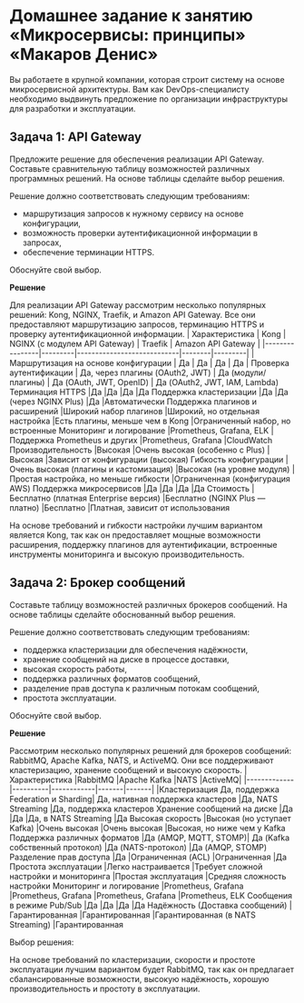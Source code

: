 # Домашнее задание к занятию «Микросервисы: принципы» «Макаров Денис»

Вы работаете в крупной компании, которая строит систему на основе микросервисной архитектуры.
Вам как DevOps-специалисту необходимо выдвинуть предложение по организации инфраструктуры для разработки и эксплуатации.

## Задача 1: API Gateway 

Предложите решение для обеспечения реализации API Gateway. Составьте сравнительную таблицу возможностей различных программных решений. На основе таблицы сделайте выбор решения.

Решение должно соответствовать следующим требованиям:
- маршрутизация запросов к нужному сервису на основе конфигурации,
- возможность проверки аутентификационной информации в запросах,
- обеспечение терминации HTTPS.

Обоснуйте свой выбор.

**Решение**

Для реализации API Gateway рассмотрим несколько популярных решений: Kong, NGINX, Traefik, и Amazon API Gateway. Все они предоставляют маршрутизацию запросов, терминацию HTTPS и проверку аутентификационной информации.
| Характеристика |	Kong	| NGINX (с модулем API Gateway)	| Traefik |	Amazon API Gateway |
|----------------|---------|----------------------------|--------|---------|
|Маршрутизация на основе конфигурации	| Да	| Да	| Да	| Да |
Проверка аутентификации	| Да, через плагины (OAuth2, JWT)	| Да (модули/плагины) |	Да (OAuth, JWT, OpenID) |	Да (OAuth2, JWT, IAM, Lambda)
Терминация HTTPS	|Да	|Да	|Да	|Да
Поддержка кластеризации	|Да	|Да (через NGINX Plus)	|Да	|Автоматически
Поддержка плагинов и расширений	|Широкий набор плагинов	|Широкий, но отдельная настройка	|Есть плагины, меньше чем в Kong	|Ограниченный набор, но встроенные
Мониторинг и логирование	|Prometheus, Grafana, ELK	|Поддержка Prometheus и других	|Prometheus, Grafana	|CloudWatch
Производительность	|Высокая	|Очень высокая (особенно с Plus)	|Высокая	|Зависит от конфигурации (высокая)
Гибкость конфигурации	|Очень высокая (плагины и кастомизация)	|Высокая (на уровне модуля)	|Простая настройка, но меньше гибкости	|Ограниченная (конфигурация AWS)
Поддержка микросервисов	|Да	|Да	|Да	|Да
Стоимость	|Бесплатно (платная Enterprise версия)	|Бесплатно (NGINX Plus — платно)	|Бесплатно	|Платная, зависит от использования

На основе требований и гибкости настройки лучшим вариантом является Kong, так как он предоставляет мощные возможности расширения, поддержку плагинов для аутентификации, встроенные инструменты мониторинга и высокую производительность.


## Задача 2: Брокер сообщений

Составьте таблицу возможностей различных брокеров сообщений. На основе таблицы сделайте обоснованный выбор решения.

Решение должно соответствовать следующим требованиям:
- поддержка кластеризации для обеспечения надёжности,
- хранение сообщений на диске в процессе доставки,
- высокая скорость работы,
- поддержка различных форматов сообщений,
- разделение прав доступа к различным потокам сообщений,
- простота эксплуатации.

Обоснуйте свой выбор.

**Решение**

Рассмотрим несколько популярных решений для брокеров сообщений: RabbitMQ, Apache Kafka, NATS, и ActiveMQ. Они все поддерживают кластеризацию, хранение сообщений и высокую скорость.
|Характеристика	|RabbitMQ	|Apache Kafka	|NATS	|ActiveMQ|
|-------------|----------|------------|-------|-------|
|Кластеризация	Да, поддержка Federation и Sharding|	Да, нативная поддержка кластеров	|Да, NATS Streaming	|Да, поддержка кластеров
Хранение сообщений на диске	|Да	|Да	|Да, в NATS Streaming	|Да
Высокая скорость	|Высокая (но уступает Kafka)	|Очень высокая	|Очень высокая	|Высокая, но ниже чем у Kafka
Поддержка различных форматов	|Да (AMQP, MQTT, STOMP)|	Да (Kafka собственный протокол)	|Да (NATS-протокол)	|Да (AMQP, STOMP)
Разделение прав доступа	|Да	|Ограниченная (ACL)	|Ограниченная	|Да
Простота эксплуатации	|Легко настраивается	|Требует сложной настройки и мониторинга	|Простая эксплуатация	|Средняя сложность настройки
Мониторинг и логирование	|Prometheus, Grafana	|Prometheus, Grafana	|Prometheus, Grafana	|Prometheus, ELK
Сообщения в режиме Pub/Sub	|Да	|Да	|Да	|Да
Надёжность (Доставка сообщений)	|Гарантированная	|Гарантированная	|Гарантированная (в NATS Streaming)	|Гарантированная


Выбор решения:

На основе требований по кластеризации, скорости и простоте эксплуатации лучшим вариантом будет RabbitMQ, так как он предлагает сбалансированные возможности, высокую надёжность, хорошую производительность и простоту в эксплуатации.
